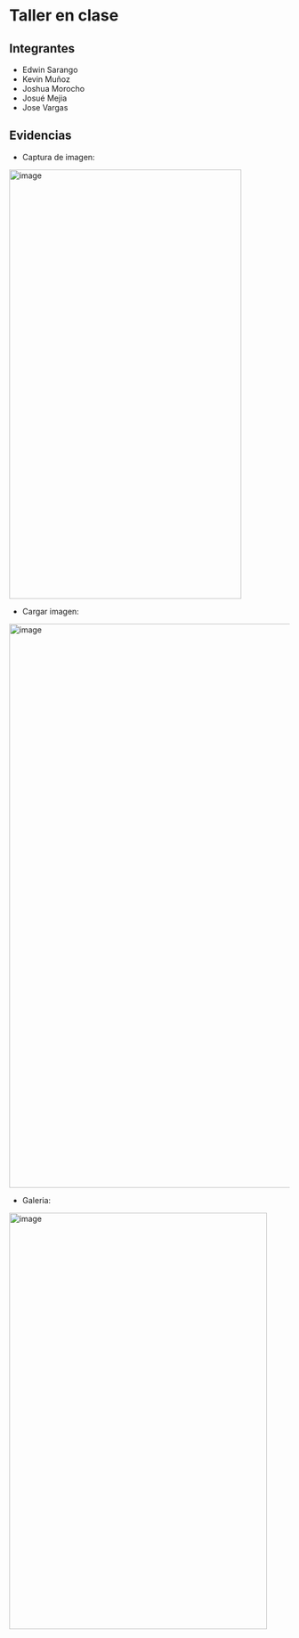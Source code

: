 # Taller en clase

## Integrantes
- Edwin Sarango
- Kevin Muñoz
- Joshua Morocho
- Josué Mejia
- Jose Vargas

## Evidencias

- Captura de imagen:
  
<img width="417" height="771" alt="image" src="https://github.com/user-attachments/assets/65b9ca28-e3af-4e6d-9ae3-1f37bfe3708c" />

- Cargar imagen:

<img width="983" height="1013" alt="image" src="https://github.com/user-attachments/assets/7e68d60b-9d8a-476b-b99d-4e7cf496b711" />

- Galeria:
<img width="463" height="748" alt="image" src="https://github.com/user-attachments/assets/55de1a07-0681-4e7e-b0fa-7750f227be8c" />

